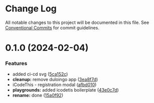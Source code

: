 # Change Log

All notable changes to this project will be documented in this file.
See [Conventional Commits](https://conventionalcommits.org) for commit guidelines.

# 0.1.0 (2024-02-04)

### Features

-   added ci-cd svg ([5ca152c](https://github.com/paulAlexSerban/wbk--reactjs-playground--typescript/commit/5ca152cfa6dc2b1548b7c2ed48d33d5debae9db7))
-   **cleanup:** remove duloingo app ([3ea8f7d](https://github.com/paulAlexSerban/wbk--reactjs-playground--typescript/commit/3ea8f7d47da9759c9ea8f62599a8aa4250b38c3c))
-   iCodeThis - registration modal ([afbd010](https://github.com/paulAlexSerban/wbk--reactjs-playground--typescript/commit/afbd01009b1d16bd46b641bf1710db230c3be9bb))
-   **playgrounds:** added icodetis boilerplate ([43e0c7d](https://github.com/paulAlexSerban/wbk--reactjs-playground--typescript/commit/43e0c7d24deb8e411226feb38da73d46d4f1d85b))
-   **rename:** done ([15a0f92](https://github.com/paulAlexSerban/wbk--reactjs-playground--typescript/commit/15a0f92f47690da6021269d43d7489cb72cdc514))
